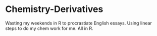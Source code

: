 # Chemistry-Derivatives
Wasting my weekends in R to procrastiate English essays. 
Using linear steps to do my chem work for me. 
All in R.
